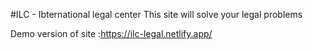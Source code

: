 #ILC - Ibternational legal center
 This site will solve your legal problems

Demo version of site :https://ilc-legal.netlify.app/
